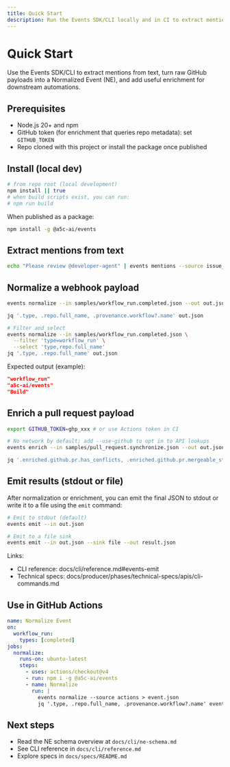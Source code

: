 ```yaml
---
title: Quick Start
description: Run the Events SDK/CLI locally and in CI to extract mentions, normalize and enrich GitHub events.
---
```


# Quick Start

Use the Events SDK/CLI to extract mentions from text, turn raw GitHub payloads into a Normalized Event (NE), and add useful enrichment for downstream automations.

## Prerequisites

- Node.js 20+ and npm
- GitHub token (for enrichment that queries repo metadata): set `GITHUB_TOKEN`
- Repo cloned with this project or install the package once published

## Install (local dev)

```bash
# from repo root (local development)
npm install || true
# when build scripts exist, you can run:
# npm run build
```

When published as a package:

```bash
npm install -g @a5c-ai/events
```

## Extract mentions from text

```bash
echo "Please review @developer-agent" | events mentions --source issue_comment
```

## Normalize a webhook payload

```bash
events normalize --in samples/workflow_run.completed.json --out out.json

jq '.type, .repo.full_name, .provenance.workflow?.name' out.json

# Filter and select
events normalize --in samples/workflow_run.completed.json \
  --filter 'type=workflow_run' \
  --select 'type,repo.full_name'
jq '.type, .repo.full_name' out.json
```

Expected output (example):

```json
"workflow_run"
"a5c-ai/events"
"Build"
```

## Enrich a pull request payload

```bash
export GITHUB_TOKEN=ghp_xxx # or use Actions token in CI

# No network by default; add --use-github to opt in to API lookups
events enrich --in samples/pull_request.synchronize.json --out out.json --use-github --flag include_patch=false

jq '.enriched.github.pr.has_conflicts, .enriched.github.pr.mergeable_state' out.json
```

## Emit results (stdout or file)

After normalization or enrichment, you can emit the final JSON to stdout or write it to a file using the `emit` command:

```bash
# Emit to stdout (default)
events emit --in out.json

# Emit to a file sink
events emit --in out.json --sink file --out result.json
```

Links:

- CLI reference: docs/cli/reference.md#events-emit
- Technical specs: docs/producer/phases/technical-specs/apis/cli-commands.md

## Use in GitHub Actions

```yaml
name: Normalize Event
on:
  workflow_run:
    types: [completed]
jobs:
  normalize:
    runs-on: ubuntu-latest
    steps:
      - uses: actions/checkout@v4
      - run: npm i -g @a5c-ai/events
      - name: Normalize
        run: |
          events normalize --source actions > event.json
          jq '.type, .repo.full_name, .provenance.workflow?.name' event.json
```

## Next steps

- Read the NE schema overview at `docs/cli/ne-schema.md`
- See CLI reference in `docs/cli/reference.md`
- Explore specs in `docs/specs/README.md`
